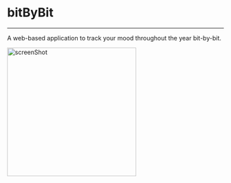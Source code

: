 # bitByBit

---

A web-based application to track your mood throughout the year bit-by-bit.

<img src="https://user-images.githubusercontent.com/8093520/120398044-703a7a00-c307-11eb-956f-603af0938f5e.png" alt="screenShot" width="300"/>
